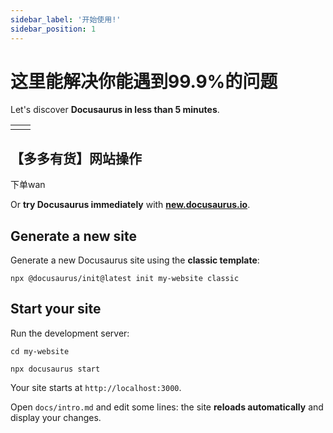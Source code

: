```yaml
---
sidebar_label: '开始使用!'
sidebar_position: 1
---
```


# 这里能解决你能遇到99.9%的问题

Let's discover **Docusaurus in less than 5 minutes**.

|  |  |
|--|--|
|  |  |


## 【多多有货】网站操作

下单wan

Or **try Docusaurus immediately** with **[new.docusaurus.io](https://new.docusaurus.io)**.

## Generate a new site

Generate a new Docusaurus site using the **classic template**:

```shell
npx @docusaurus/init@latest init my-website classic
```

## Start your site

Run the development server:

```shell
cd my-website

npx docusaurus start
```

Your site starts at `http://localhost:3000`.

Open `docs/intro.md` and edit some lines: the site **reloads automatically** and display your changes.
<!--stackedit_data:
eyJoaXN0b3J5IjpbMTQ2OTQxODA4NCwxMzY3NDk4NjMwXX0=
-->